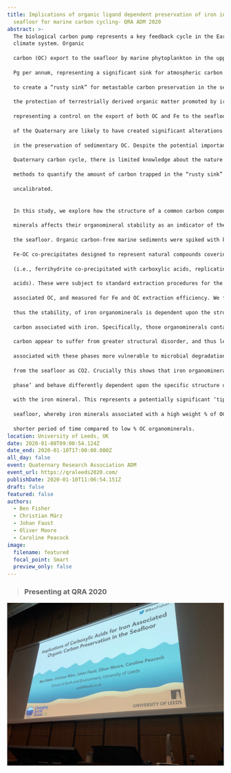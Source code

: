```yaml
---
title: Implications of organic ligand dependent preservation of iron in the
  seafloor for marine carbon cycling- QRA ADM 2020
abstract: >-
  The biological carbon pump represents a key feedback cycle in the Earth’s
  climate system. Organic

  carbon (OC) export to the seafloor by marine phytoplankton in the upper ocean accounts for ~0.2–0.4

  Pg per annum, representing a significant sink for atmospheric carbon. Coupling of OC and Fe is known

  to create a “rusty sink” for metastable carbon preservation in the seafloor, a process comparable to

  the protection of terrestrially derived organic matter promoted by iron in soils. With ice sheet extent

  representing a control on the export of both OC and Fe to the seafloor, the glacial-interglacial cycles

  of the Quaternary are likely to have created significant alterations in the OC and Fe fluxes; and thereby

  in the preservation of sedimentary OC. Despite the potential importance of the Fe-OC coupling in the

  Quaternary carbon cycle, there is limited knowledge about the nature of the Fe-OC coupling, and

  methods to quantify the amount of carbon trapped in the “rusty sink” are poorly constrained and

  uncalibrated.


  In this study, we explore how the structure of a common carbon compound associated with iron

  minerals affects their organomineral stability as an indicator of their ability to preserve carbon within

  the seafloor. Organic carbon-free marine sediments were spiked with known amounts of synthesized

  Fe-OC co-precipitates designed to represent natural compounds covering a range of Fe to OC affinities

  (i.e., ferrihydrite co-precipitated with carboxylic acids, replicating the end product of degraded amino

  acids). These were subject to standard extraction procedures for the iron mineral phases and

  associated OC, and measured for Fe and OC extraction efficiency. We find that the extractability, and

  thus the stability, of iron organominerals is dependent upon the structure and quantity of organic

  carbon associated with iron. Specifically, those organominerals containing a greater concentration of

  carbon appear to suffer from greater structural disorder, and thus less stability. This leaves the OC

  associated with these phases more vulnerable to microbial degradation and therefore liberation of OC

  from the seafloor as CO2. Crucially this shows that iron organominerals cannot be considered a ‘bulk

  phase’ and behave differently dependent upon the specific structure of organic molecules associated

  with the iron mineral. This represents a potentially significant ‘tipping point’ in carbon storage in the

  seafloor, whereby iron minerals associated with a high weight % of OC are likely to retain OC for a

  shorter period of time compared to low % OC organominerals.
location: University of Leeds, UK
date: 2020-01-08T09:00:54.124Z
date_end: 2020-01-10T17:00:00.000Z
all_day: false
event: Quaternary Research Association ADM
event_url: https://qraleeds2020.com/
publishDate: 2020-01-10T11:06:54.151Z
draft: false
featured: false
authors:
  - Ben Fisher
  - Christian März
  - Johan Faust
  - Oliver Moore
  - Caroline Peacock
image:
  filename: featured
  focal_point: Smart
  preview_only: false
---
```

> ### **Presenting at QRA 2020**
>
>

![](anyconv.com__en1pkcdxuaa8dyd.jpg)

![]()

![]()